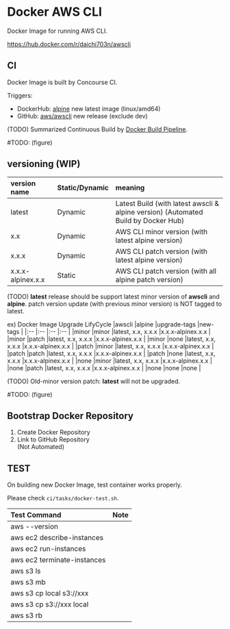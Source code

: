 # Docker AWS CLI
Docker Image for running AWS CLI.

https://hub.docker.com/r/daichi703n/awscli

## CI
Docker Image is built by Concourse CI.  

Triggers:
- DockerHub: [alpine](https://hub.docker.com/_/alpine) new latest image (linux/amd64)
- GitHub: [aws/awscli](https://github.com/aws/aws-cli) new release (exclude dev)

(TODO) Summarized Continuous Build by [Docker Build Pipeline](https://github.com/daichi703n/docker-build-pipeline).

#TODO: (figure)

## versioning (WIP)

|version name |Static/Dynamic |meaning |
|:-- |:-- |:-- |
|latest |Dynamic |Latest Build (with latest awscli & alpine version) (Automated Build by Docker Hub) |
|x.x |Dynamic |AWS CLI minor version (with latest alpine version) |
|x.x.x |Dynamic |AWS CLI patch version (with latest alpine version) |
|x.x.x-alpinex.x.x |Static |AWS CLI patch version (with all alpine patch version) |

(TODO) **latest** release should be support latest minor version of **awscli** and **alpine**. patch version update (with previous minor version) is NOT tagged to latest.

ex) Docker Image Upgrade LifyCycle
|awscli |alpine |upgrade-tags |new-tags |
|:-- |:-- |:-- |:-- |
|minor |minor |latest, x.x, x.x.x |x.x.x-alpinex.x.x |
|minor |patch |latest, x.x, x.x.x |x.x.x-alpinex.x.x |
|minor |none  |latest, x.x, x.x.x |x.x.x-alpinex.x.x |
|patch |minor |latest, x.x, x.x.x |x.x.x-alpinex.x.x |
|patch |patch |latest, x.x, x.x.x |x.x.x-alpinex.x.x |
|patch |none  |latest, x.x, x.x.x |x.x.x-alpinex.x.x |
|none  |minor |latest, x.x, x.x.x |x.x.x-alpinex.x.x |
|none  |patch |latest, x.x, x.x.x |x.x.x-alpinex.x.x |
|none  |none  |none |

(TODO) Old-minor version patch: **latest** will not be upgraded.

#TODO: (figure)

## Bootstrap Docker Repository
1. Create Docker Repository
2. Link to GitHub Repository  
(Not Automated)

## TEST
On building new Docker Image, test container works properly.

Please check `ci/tasks/docker-test.sh`.

|Test Command |Note |
|:-- |:-- |
|aws --version | |
|aws ec2 describe-instances | |
|aws ec2 run-instances | |
|aws ec2 terminate-instances | |
|aws s3 ls | |
|aws s3 mb  | |
|aws s3 cp local s3://xxx | |
|aws s3 cp s3://xxx local | |
|aws s3 rb | |
